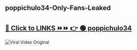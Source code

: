 
 ## poppichulo34-Only-Fans-Leaked

# <h2><a href="https://clipsfans.com/poppichulo34&ref=git">🔗 Click to LINKS ⏩⏩ 👉 🟢 poppichulo34 </a></h2>

<a href="https://clipsfans.com/poppichulo34&ref=git" rel="nofollow" data-target="animated-image.originalLink"><img src="https://i.ibb.co.com/xMMVF88/686577567.gif" alt="Viral Video Original" style="max-width: 100%; display: inline-block;" data-target="animated-image.originalImage"></a>
